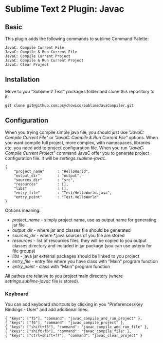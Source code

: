 # Sublime Text 2 Plugin: Javac

## Basic

This plugin adds the following commands to sublime Command Palette:

    JavaC: Compile Current File
    JavaC: Compile & Run Current File
    JavaC: Compile Current Project
    JavaC: Compile & Run Current Project
    JavaC: Clear Project

## Installation

Move to you "Sublime 2 Text" packages folder and clone this repository to it:

    git clone git@github.com:psychowico/SublimeJavaCompiler.git

## Configuration

When you trying compile simple java file, you should just use *"JavaC: Compile Current File"* or *"JavaC: Compile & Run Current File"* options. When you want compile full project, more complex, with namespaces, libraries etc. you need add to project configuration file. When you run *"JavaC: Compile Current Project"* command JavaC offer you to generate project configuration file. It will be *settings.sublime-javac*.

    {
        "project_name"      : "HelloWorld",
        "output_dir"        : "output",
        "sources_dir"       : "src",
        "resources"         : [],
        "libs"              : [],
        "entry_file"        : "Test/HelloWorld.java",
        "entry_point"       : "Test.HelloWorld"
    }

Options meaning:

 * *project_name* - simply project name, use as output name for generating jar file
 * *output_dir*   - where jar and classes file should be generated
 * *sources_dir*  - where *.java sources of you file are stored
 * *resources*    - list of resources files, they will be copied to you output classes directory and included in jar package (you can use asterix for file groups)
 * *libs*         - java jar external packages should be linked to you project
 * *entry_file*   - entry file where you have class with "Main" program function
 * *entry_point*  - class with "Main" program function

 All pathes are relative to you project main directory (where *settings.sublime-javac* file is stored).

 ### Keyboard

 You can add keyboard shortcuts by clicking in you "Preferences/Key Bindings - User" and add additional lines:

    { "keys": ["f5"], "command": "javac_compile_and_run_project" },
    { "keys": ["f6"], "command": "javac_compile_project" },
    { "keys": ["shift+f5"], "command": "javac_compile_and_run_file" },
    { "keys": ["shift+f6"], "command": "javac_compile_file" },
    { "keys": ["ctrl+shift+f7"], "command": "javac_clear_project" }
